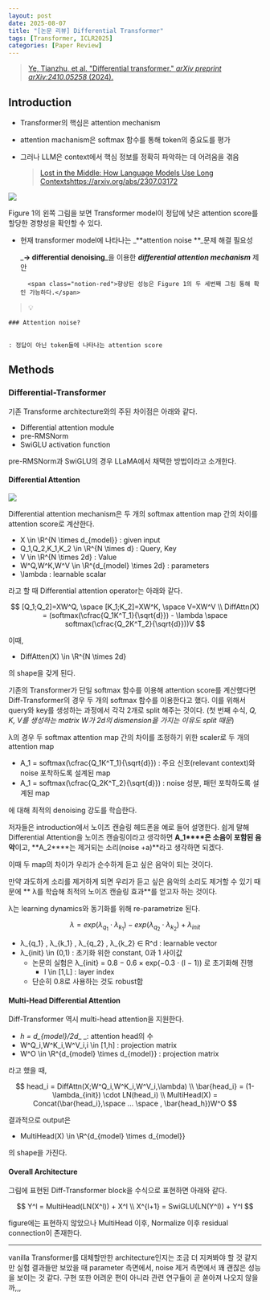 ```yaml
---
layout: post
date: 2025-08-07
title: "[논문 리뷰] Differential Transformer"
tags: [Transformer, ICLR2025]
categories: [Paper Review]
---
```


> [Ye, Tianzhu, et al. "Differential transformer." ](https://arxiv.org/abs/2410.05258)[_arXiv preprint arXiv:2410.05258_](https://arxiv.org/abs/2410.05258)[ (2024).](https://arxiv.org/abs/2410.05258)



## Introduction

- Transformer의 핵심은 attention mechanism
- attention machanism은 softmax 함수를 통해 token의 중요도를 평가
- 그러나 LLM은 context에서 핵심 정보를 정확히 파악하는 데 어려움을 겪음

	> [Lost in the Middle: How Language Models Use Long Contextshttps://arxiv.org/abs/2307.03172](https://arxiv.org/abs/2307.03172)


![](https://prod-files-secure.s3.us-west-2.amazonaws.com/542b861c-36a8-4051-84e5-8804b6728dba/9083ea56-691a-4752-ae26-47f403431ac8/image.png?X-Amz-Algorithm=AWS4-HMAC-SHA256&X-Amz-Content-Sha256=UNSIGNED-PAYLOAD&X-Amz-Credential=ASIAZI2LB466S2XKBU3W%2F20250904%2Fus-west-2%2Fs3%2Faws4_request&X-Amz-Date=20250904T220056Z&X-Amz-Expires=3600&X-Amz-Security-Token=IQoJb3JpZ2luX2VjEP3%2F%2F%2F%2F%2F%2F%2F%2F%2F%2FwEaCXVzLXdlc3QtMiJHMEUCIQDzJuQS2nNWXlqDUHiSDUJiac1w3jX6Sws83a5fS4SThgIgagKSxYU351c5Qln2TVaSMxTyy6VQIB%2FAW%2BukNgaAl9wq%2FwMIZhAAGgw2Mzc0MjMxODM4MDUiDNprrMHmj8le34%2FOXyrcA%2BhHVkmE8dkZqt9G3006X4bwUrLeuX0HZsfjrBZeDwoooHkdjsZ8sXihYA%2FYn9UTV6tm%2BjCXWa1gryGQZDY3I6KWQGkQO8F9Yc%2B%2BiwY2V6YqxOkOG%2FBFpyYUsVYUwPbixFZ2gRM%2BoSa7DSnNEsyGAomgkDa2FKR0smIxjSlHKkg03zsGiWbpSf%2FkPmKBSJ5pe%2FRtZDcSP%2Fr6Yt8rOcGazPdRpD4eZ5LhJtC5I86U8%2FGw2wmlWZvxy6%2BrV3Zy4NvtVa3qgTywm3bzqzAZ9gH1yLNVLpQlXif7JAPKY1IeNJibVce%2FUEqVg7U9MZjZ%2BmaRdA99YAJUN6%2BoHC%2Fek%2BHL1nO6PyJElqfW0uA9wrvxs2gykJuo1p3zJcJwxr2hlnLCi%2BU6JGq%2BTxfdAk2pdBr%2FgkiiV%2BFE7eBS%2Biz4tFnBhEfl2bFnJfLpc6TVecOO%2F0omGLHsSKGOr%2F5knwnFSu3ZunozSXnOQpGj7o0cO9PMkgJqraCwZ%2BHfT20gJ5vurs1Bfe9zViaAzV5U%2FdlN6KzjpXU7B%2BsviWohr%2F0FPntGuhXqd0rIufeVbqXTW6uf6nrZ9ukUsyZLKl2RjIWAu4pXg0STVO%2BEvrxKDzkFNObLMNPeoJ6IoLLG5GziqKu5MJyA6MUGOqUBY3OFXaE%2BteXsmz0XXdjKQ6OFc9ZgeZF3aoJ04zEiB3plsTrSurajbUSS9oiNP79vLNmhGLTlpIjGrQVwLoMUd2kxJG9zZKuPUcZTsztBLPrNPa3pIc79kbLBAQLe1aMt9MfF%2FsF42f3%2BKuOW9OliLAd1ysNufMIBOD1jnNlm3M%2FpQMHwSZz6%2FQn2fAyK5I8Z5pQGiIsfNjEPWEerOLGnXEEQdjjg&X-Amz-Signature=fc6d5255f3f2939e00afd68531c70256c83b8ba0510b1610b5a47ea821d1d1ab&X-Amz-SignedHeaders=host&x-amz-checksum-mode=ENABLED&x-id=GetObject)


Figure 1의 왼쪽 그림을 보면 Transformer model이 정답에 낮은 attention score를 할당한 경향성을 확인할 수 있다.

- 현재 transformer model에 나타나는 _**attention noise **_문제 해결 필요성

	_**→ differential denoising**_을 이용한 _**differential attention mechanism**_ 제안


		<span class="notion-red">향상된 성능은 Figure 1의 두 세번째 그림 통해 확인 가능하다.</span>


> 💡 


	### Attention noise?


	: 정답이 아닌 token들에 나타나는 attention score



## Methods



### Differential-Transformer


기존 Transforme architecture와의 주된 차이점은 아래와 같다.

- Differential attention module
- pre-RMSNorm
- SwiGLU activation function

pre-RMSNorm과 SwiGLU의 경우 LLaMA에서 채택한 방법이라고 소개한다.



#### Differential Attention


![](https://prod-files-secure.s3.us-west-2.amazonaws.com/542b861c-36a8-4051-84e5-8804b6728dba/116d70b2-1963-4810-9167-f4c7d8a06e8f/image.png?X-Amz-Algorithm=AWS4-HMAC-SHA256&X-Amz-Content-Sha256=UNSIGNED-PAYLOAD&X-Amz-Credential=ASIAZI2LB466S2XKBU3W%2F20250904%2Fus-west-2%2Fs3%2Faws4_request&X-Amz-Date=20250904T220056Z&X-Amz-Expires=3600&X-Amz-Security-Token=IQoJb3JpZ2luX2VjEP3%2F%2F%2F%2F%2F%2F%2F%2F%2F%2FwEaCXVzLXdlc3QtMiJHMEUCIQDzJuQS2nNWXlqDUHiSDUJiac1w3jX6Sws83a5fS4SThgIgagKSxYU351c5Qln2TVaSMxTyy6VQIB%2FAW%2BukNgaAl9wq%2FwMIZhAAGgw2Mzc0MjMxODM4MDUiDNprrMHmj8le34%2FOXyrcA%2BhHVkmE8dkZqt9G3006X4bwUrLeuX0HZsfjrBZeDwoooHkdjsZ8sXihYA%2FYn9UTV6tm%2BjCXWa1gryGQZDY3I6KWQGkQO8F9Yc%2B%2BiwY2V6YqxOkOG%2FBFpyYUsVYUwPbixFZ2gRM%2BoSa7DSnNEsyGAomgkDa2FKR0smIxjSlHKkg03zsGiWbpSf%2FkPmKBSJ5pe%2FRtZDcSP%2Fr6Yt8rOcGazPdRpD4eZ5LhJtC5I86U8%2FGw2wmlWZvxy6%2BrV3Zy4NvtVa3qgTywm3bzqzAZ9gH1yLNVLpQlXif7JAPKY1IeNJibVce%2FUEqVg7U9MZjZ%2BmaRdA99YAJUN6%2BoHC%2Fek%2BHL1nO6PyJElqfW0uA9wrvxs2gykJuo1p3zJcJwxr2hlnLCi%2BU6JGq%2BTxfdAk2pdBr%2FgkiiV%2BFE7eBS%2Biz4tFnBhEfl2bFnJfLpc6TVecOO%2F0omGLHsSKGOr%2F5knwnFSu3ZunozSXnOQpGj7o0cO9PMkgJqraCwZ%2BHfT20gJ5vurs1Bfe9zViaAzV5U%2FdlN6KzjpXU7B%2BsviWohr%2F0FPntGuhXqd0rIufeVbqXTW6uf6nrZ9ukUsyZLKl2RjIWAu4pXg0STVO%2BEvrxKDzkFNObLMNPeoJ6IoLLG5GziqKu5MJyA6MUGOqUBY3OFXaE%2BteXsmz0XXdjKQ6OFc9ZgeZF3aoJ04zEiB3plsTrSurajbUSS9oiNP79vLNmhGLTlpIjGrQVwLoMUd2kxJG9zZKuPUcZTsztBLPrNPa3pIc79kbLBAQLe1aMt9MfF%2FsF42f3%2BKuOW9OliLAd1ysNufMIBOD1jnNlm3M%2FpQMHwSZz6%2FQn2fAyK5I8Z5pQGiIsfNjEPWEerOLGnXEEQdjjg&X-Amz-Signature=338b059fa78f0f18486649ba5e4b86162099cd446c206b2cf299efe29aa5d159&X-Amz-SignedHeaders=host&x-amz-checksum-mode=ENABLED&x-id=GetObject)


Differential attention mechanism은 두 개의 softmax attention map 간의 차이를 attention score로 계산한다.

- X \in \R^{N \times d\_{model}} : given input
- Q\_1,Q\_2,K\_1,K\_2 \in \R^{N \times d} : Query, Key
- V \in \R^{N \times 2d} : Value
- W^Q,W^K,W^V \in \R^{d\_{model} \times 2d} : parameters
- \lambda : learnable scalar

라고 할 때 Differential attention operator는 아래와 같다.


$$
[Q_1;Q_2]=XW^Q, \space [K_1;K_2]=XW^K, \space V=XW^V \\
DiffAttn(X) = (softmax(\cfrac{Q_1K^T_1}{\sqrt{d}}) - \lambda \space softmax(\cfrac{Q_2K^T_2}{\sqrt{d}}))V
$$


이때,

- DiffAtten(X) \in \R^{N \times 2d}

의 shape을 갖게 된다.


기존의 Transformer가 단일 softmax 함수를 이용해 attention score를 계산했다면 Diff-Transformer의 경우 두 개의 softmax 함수를 이용한다고 했다. 이를 위해서 query와 key를 생성하는 과정에서 각각 2개로 split 해주는 것이다. <span class="notion-red">(첫 번째 수식, </span><span class="notion-red">_Q, K, V를 생성하는 matrix W가 2d의 dismension을 가지는 이유도 split 때문_</span><span class="notion-red">)</span>


 λ의 경우 두 softmax attention map 간의 차이를 조정하기 위한 scaler로 두 개의 attention map

- A\_1 = softmax(\cfrac{Q\_1K^T\_1}{\sqrt{d}}) : 주요 신호(relevant context)와 noise 포착하도록 설계된 map
- A\_1 = softmax(\cfrac{Q\_2K^T\_2}{\sqrt{d}}) : noise 성분, 패턴 포착하도록 설계된 map 

에 대해 최적의 denoising 강도를 학습한다.


저자들은 introduction에서 노이즈 캔슬링 헤드폰을 예로 들어 설명한다. 쉽게 말해 Differential Attention을 노이즈 캔슬링이라고 생각하면 **A\_1****은 소음이 포함된 음악**이고, **A\_2****는 제거되는 소리(noise +a)**라고 생각하면 되겠다. 


이때 두 map의 차이가 우리가 순수하게 듣고 싶은 음악이 되는 것이다. 


만약 과도하게 소리를 제거하게 되면 우리가 듣고 싶은 음악의 소리도 제거할 수 있기 때문에 ** λ를 학습해 최적의 노이즈 캔슬링 효과**를 얻고자 하는 것이다.


λ는 learning dynamics와 동기화를 위해 re-parametrize 된다.


$$
\lambda = exp(\lambda_{q_1} \cdot \lambda_{k_1}) - exp(\lambda_{q_2} \cdot \lambda_{k_2}) + \lambda_{init}
$$

- λ\_{q\_1} , λ\_{k\_1} , λ\_{q\_2} , λ\_{k\_2} ∈ R^d : learnable vector
- λ\_{init} \in (0,1) : 초기화 위한 constant, 0과 1 사이값
	- 논문의 실험은 λ\_{init} = 0.8 − 0.6 × exp(−0.3 · (l − 1)) 로 초기화해 진행
		- l \in [1,L] : layer index
	- 단순히 0.8로 사용하는 것도 robust함


#### **Multi-Head Differential Attention**


Diff-Transformer 역시 multi-head attention을 지원한다.

- _h = d\_{model}/2d__ _: attention head의 수
- W^Q\_i,W^K\_i,W^V\_i,i \in [1,h] : projection matrix
- W^O \in \R^{d\_{model} \times d\_{model}} : projection matrix

라고 했을 때,


$$
head_i = DiffAttn(X;W^Q_i,W^K_i,W^V_i,\lambda) \\
\bar{head_i} = (1-\lambda_{init}) \cdot LN(head_i) \\
MultiHead(X) = Concat(\bar{head_i},\space ... \space , \bar{head_h})W^O
$$


결과적으로 output은

- MultiHead(X) \in \R^{d\_{model} \times d\_{model}}

의 shape을 가진다.



#### Overall Architecture


그림에 표현된 Diff-Transformer block을 수식으로 표현하면 아래와 같다.


$$
Y^l = MultiHead(LN(X^l)) + X^l \\
X^{l+1} = SwiGLU(LN(Y^l)) + Y^l
$$


figure에는 표현하지 않았으나 MultiHead 이후, Normalize 이후 residual connection이 존재한다.


---


vanilla Transformer를 대체할만한 architecture인지는 조금 더 지켜봐야 할 것 같지만 실험 결과들만 보았을 때 parameter 측면에서, noise 제거 측면에서 꽤 괜찮은 성능을 보이는 것 같다. 구현 또한 어려운 편이 아니라 관련 연구들이 곧 쏟아져 나오지 않을까,,,

